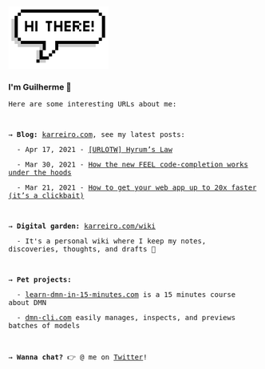<img src="./assets/hi_there.png?raw=true" alt="Hi there"
  width="200px">
<h3>I'm Guilherme 👋</h3>
<samp>
  <p>Here are some interesting URLs about me:</p>
  <br />
  <p>
    → <b>Blog:</b> <a href="https://karreiro.com">karreiro.com</a>, see my latest posts:
  </p>
  <p>&nbsp; - Apr 17, 2021 - <a href="http://karreiro.com/2021/04/17/urlotw-hyrums-law/">[URLOTW] Hyrum’s Law</a></p>
  <p>&nbsp; - Mar 30, 2021 - <a href="http://karreiro.com/2021/03/30/how-the-new-feel-code-completion-works-under-the-hoods/">How the new FEEL code-completion works under the hoods</a></p>
  <p>&nbsp; - Mar 21, 2021 - <a href="http://karreiro.com/2021/03/21/how-to-get-your-web-app-up-to-20x-faster-its-a-clickbait/">How to get your web app up to 20x faster (it’s a clickbait)</a></p>
  <br />
  <p>
    → <b>Digital garden:</b> <a href="https://karreiro.com/wiki">karreiro.com/wiki</a>
  </p>
  <p>&nbsp; - It's a personal wiki where I keep my notes, discoveries, thoughts, and drafts 🌱</p>
  <br />
  <p>
    → <b>Pet projects:</b>
  </p>
  <p>&nbsp; - <a href="https://learn-dmn-in-15-minutes.com">learn-dmn-in-15-minutes.com</a> is a 15 minutes course about DMN</p>
  <p>&nbsp; - <a href="https://dmn-cli.com/">dmn-cli.com</a> easily manages, inspects, and previews batches of models</p>
  <br />
  <p>
    → <b>Wanna chat?</b> 👉 @ me on <a href="https://twitter.com/karreiro_">Twitter</a>!
  </p>
</samp>
